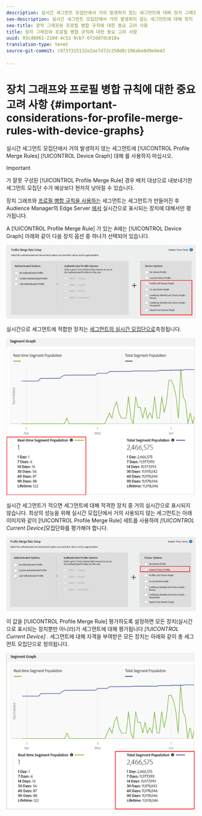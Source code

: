 ```yaml
---
description: 실시간 세그먼트 모집단에서 거의 발생하지 않는 세그먼트에 대해 장치 그래프와 프로필 병합 규칙을 사용하지 마십시오.
seo-description: 실시간 세그먼트 모집단에서 거의 발생하지 않는 세그먼트에 대해 장치 그래프와 프로필 병합 규칙을 사용하지 마십시오.
seo-title: 장치 그래프와 프로필 병합 규칙에 대한 중요 고려 사항
title: 장치 그래프와 프로필 병합 규칙에 대한 중요 고려 사항
uuid: 93cd8861-210d-4c52-9cb7-6f2dd7dc018a
translation-type: tm+mt
source-git-commit: c9737315132e2ae7d72c250d8c196abe8d9e0e43

---
```



# 장치 그래프와 프로필 병합 규칙에 대한 중요 고려 사항 {#important-considerations-for-profile-merge-rules-with-device-graphs}

실시간 세그먼트 모집단에서 거의 발생하지 않는 세그먼트에 [!UICONTROL Profile Merge Rules] [!UICONTROL Device Graph] 대해 를 사용하지 마십시오.

>[!IMPORTANT]
>
>가 잘못 구성된 [!UICONTROL Profile Merge Rule] 경우 배치 대상으로 내보내기한 세그먼트 모집단 수가 예상보다 현저히 낮아질 수 있습니다.

장치 그래프와 [프로필 병합 규칙을 사용하는](../../features/profile-merge-rules/merge-rule-targeting-options.md#device-graph-options) 세그먼트는 세그먼트가 만들어진 후 Audience Manager의 Edge Server [에서](../../reference/system-components/components-edge.md) 실시간으로 표시되는 장치에 대해서만 평가됩니다.

A [!UICONTROL Profile Merge Rule] 가 있는 A에는 [!UICONTROL Device Graph] 아래와 같이 다음 장치 옵션 중 하나가 선택되어 있습니다.

![](assets/pmr-considerations-1.png)

실시간으로 세그먼트에 적합한 장치는 [세그먼트의 실시간 모집단으로](../../features/segments/segment-builder-data.md#segment-populations)측정됩니다.

![](assets/pmr-considerations-2.png)

실시간 세그먼트가 적으면 세그먼트에 대해 적격한 장치 중 거의 실시간으로 표시되지 않습니다. 최상의 성능을 위해 실시간 모집단에서 거의 사용되지 않는 세그먼트는 아래 이미지와 같이 [!UICONTROL Profile Merge Rule] 세트를 사용하여 *[!UICONTROL Current Device]*&#x200B;모집단화를 평가해야 합니다.

![](assets/pmr-considerations-3.png)

이 값을 [!UICONTROL Profile Merge Rule] 평가하도록 설정하면 모든 장치(실시간으로 표시되는 장치뿐만 아니라)가 세그먼트에 대해 평가됩니다 *[!UICONTROL Current Device]* . 세그먼트에 대해 자격을 부여받은 모든 장치는 아래와 같이 총 세그먼트 모집단으로 정의됩니다.

![](assets/pmr-considerations-4.png)